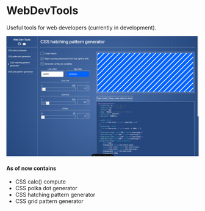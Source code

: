 # WebDevTools

Useful tools for web developers (currently in development).

![Cover](./public/cover.png)

#### As of now contains
- CSS calc() compute
- CSS polka dot generator
- CSS hatching pattern generator
- CSS grid pattern generator
